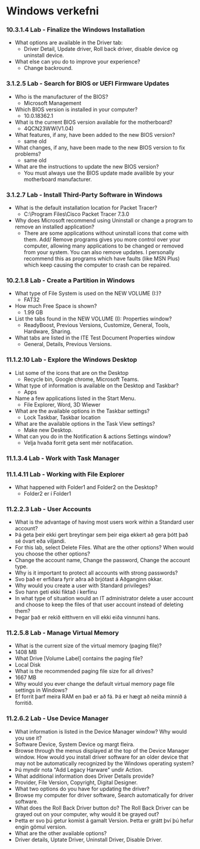# Windows verkefni


### 10.3.1.4 Lab - Finalize the Windows Installation

* What options are available in the Driver tab:
  * Driver Detail, Update driver, Roll back driver, disable device og uninstall device.
* What else can you do to improve your experience?
  * Change backround.


### 3.1.2.5 Lab - Search for BIOS or UEFI Firmware Updates

* Who is the manufacturer of the BIOS?
  * Microsoft Management
* Which BIOS version is installed in your computer?
  * 10.0.18362.1
* What is the current BIOS version available for the motherboard?
  * 4QCN23WW(V1.04)
* What features, if any, have been added to the new BIOS version?
  * same old
* What changes, if any, have been made to the new BIOS version to fix problems?
  * same old
* What are the instructions to update the new BIOS version?
  * You must always use the BIOS update made availible by your motherboard manufacturer.


### 3.1.2.7 Lab - Install Third-Party Software in Windows

* What is the default installation location for Packet Tracer?
  * C:\Program Files\Cisco Packet Tracer 7.3.0
* Why does Microsoft recommend using Uninstall or change a program to remove an installed application?
  * There are some applications without uninstall icons that come with them. Add/ Remove programs gives you more control over your computer, allowing many applications to be changed or removed from your system. You can also remove updates. I personally recommend this as programs which have faults (like MSN Plus) which keep causing the computer to crash can be repaired.
 
 
### 10.2.1.8 Lab - Create a Partition in Windows
* What type of File System is used on the NEW VOLUME (I:)?
  * FAT32
* How much Free Space is shown?
  * 1.99 GB
* List the tabs found in the NEW VOLUME (I): Properties window?
  * ReadyBoost, Previous Versions, Customize, General, Tools, Hardware, Sharing.
* What tabs are listed in the ITE Test Document Properties window
  * General, Details, Previous Versions.


### 11.1.2.10 Lab - Explore the Windows Desktop
* List some of the icons that are on the Desktop
  * Recycle bin, Google chrome, Microsoft Teams. 
* What type of information is available on the Desktop and Taskbar?
  * Apps
* Name a few applications listed in the Start Menu.
  * File Explorer, Word, 3D Wiewer
* What are the available options in the Taskbar settings?
  * Lock Taskbar, Taskbar location
* What are the available options in the Task View settings?
  * Make new Desktop.
* What can you do in the Notification & actions Settings window?
  * Velja hvaða forrit geta sent mér notifacation.


### 11.1.3.4 Lab - Work with Task Manager



### 11.1.4.11 Lab - Working with File Explorer
* What happened with Folder1 and Folder2 on the Desktop?
  * Folder2 er í Folder1

### 11.2.2.3 Lab - User Accounts
* What is the advantage of having most users work within a Standard user account?
 * Þá geta þeir ekki gert breytingar sem þeir eiga ekkert að gera þótt það sé óvart eða viljandi.
* For this lab, select Delete Files. What are the other options? When would you choose the other options?
 * Change the account name, Change the password, Change the account type.
* Why is it important to protect all accounts with strong passwords?
 * Svo það er erfiðara fyrir aðra að brjótast á Aðganginn okkar.
* Why would you create a user with Standard privileges?
 * Svo hann geti ekki fiktað í kerfinu
* In what type of situation would an IT administrator delete a user account and choose to keep the files of that
user account instead of deleting them?
 * Þegar það er rekið eitthvern en vill ekki eiða vinnunni hans.
 
 
 
### 11.2.5.8 Lab - Manage Virtual Memory
* What is the current size of the virtual memory (paging file)?
 * 1408 MB
* What Drive [Volume Label] contains the paging file?
 * Local Disk
* What is the recommended paging file size for all drives?
 * 1667 MB
* Why would you ever change the default virtual memory page file settings in Windows?
 * Ef forrit þarf meira RAM en það er að fá. Þá er hægt að neiða minnið á forritið.
 
 
### 11.2.6.2 Lab - Use Device Manager
* What information is listed in the Device Manager window? Why would you use it?
 * Software Device, System Device og margt fleira.
* Browse through the menus displayed at the top of the Device Manager window. How would you install
driver software for an older device that may not be automatically recognized by the Windows operating
system?
 * Þú myndir nota "Add Legacy Harware" undir Action.
* What additional information does Driver Details provide?
 * Provider, File Version, Copyright, Digital Designer.
* What two options do you have for updating the driver?
 * Browse my computer for driver software,  Search automatically for driver software.
* What does the Roll Back Driver button do? The Roll Back Driver can be grayed out on your computer,
why would it be grayed out?
 * Þetta er svo þú getur komist á gamalt Version. Þetta er grátt því þú hefur engin gömul version.
* What are the other available options?
 * Driver details, Uptate Driver, Uninstall Driver, Disable Driver.
 

 
 
 
 
 
 
 
 
